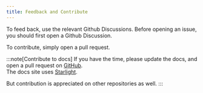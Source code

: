 ```yaml
---
title: Feedback and Contribute
---
```


To feed back, use the relevant Github Discussions. Before opening an issue, you should first open a Github Discussion.

To contribute, simply open a pull request.

:::note[Contribute to docs]
If you have the time, please update the docs, and open a pull request on [GitHub](https://github.com/3sdf/nterac-docs/pulls).  
The docs site uses [Starlight](https://starlight.astro.build/).

But contribution is appreciated on other repositories as well.
:::